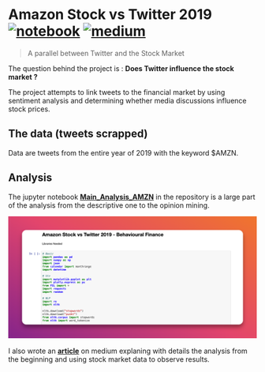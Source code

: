 # Amazon Stock vs Twitter 2019 [![notebook](https://img.shields.io/badge/notebook-amazon_analysis-black?style=flat-square)](https://nbviewer.org/github/npogeant/amzn2019/blob/main/Main_Analysis_AMZN.ipynb) [![medium](https://img.shields.io/badge/medium-amazon_analysis-blue?style=flat-square)](https://npogeant.medium.com/the-amazon-stock-vs-twitter-in-2019-931c88831fc1)
> A parallel between Twitter and the Stock Market

The question behind the project is : **Does Twitter influence the stock market ?**

The project attempts to link tweets to the financial market by using sentiment analysis and determining whether media discussions influence stock prices.

## The data (tweets scrapped)

Data are tweets from the entire year of 2019 with the keyword $AMZN.

## Analysis

The jupyter notebook **[Main_Analysis_AMZN](https://nbviewer.org/github/npogeant/amzn2019/blob/main/Main_Analysis_AMZN.ipynb)** in the repository is a large part of the analysis from the descriptive one to the opinion mining.

<p align="center">
  <img src="Utils/notebook.png" alt="Notebook" width="738">
</p>

I also wrote an **[article](https://npogeant.medium.com/the-amazon-stock-vs-twitter-in-2019-931c88831fc1)** on medium explaning with details the analysis from the beginning and using stock market data to observe results.